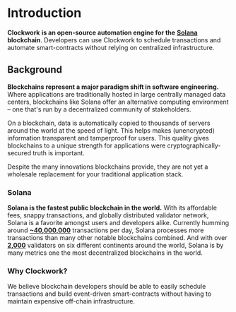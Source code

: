 # Introduction

**Clockwork** **is an open-source automation engine for the** [**Solana**](https://solana.com/) **blockchain**. Developers can use Clockwork to schedule transactions and automate smart-contracts without relying on centralized infrastructure.

## **Background**

**Blockchains represent a major paradigm shift in software engineering.** Where applications are traditionally hosted in large centrally managed data centers, blockchains like Solana offer an alternative computing environment – one that's run by a decentralized community of stakeholders.&#x20;

On a blockchain, data is automatically copied to thousands of servers around the world at the speed of light. This helps makes (unencrypted) information transparent and tamperproof for users. This quality gives blockchains to a unique strength for applications were cryptographically-secured truth is important.&#x20;

Despite the many innovations blockchains provide, they are not yet a wholesale replacement for your traditional application stack.

### Solana

**Solana is the fastest public blockchain in the world.** With its affordable fees, snappy transactions, and globally distributed validator network, Solana is a favorite amongst users and developers alike. Currently humming around [**\~40,000,000**](https://dune.com/kroeger0x/Solana-Metrics) transactions per day, Solana processes more transactions than many other notable blockchains combined. And with over [**2,000**](https://solana.com/news/validator-health-report-august-2022) validators on six different continents around the world, Solana is by many metrics one the most decentralized blockchains in the world.

### Why Clockwork?&#x20;

We believe blockchain developers should be able to easily schedule transactions and build event-driven smart-contracts without having to maintain expensive off-chain infrastructure.
